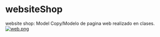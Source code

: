 # websiteShop
 website shop: Model Copy/Modelo de pagina web realizado en clases.
[![web.png](https://i.postimg.cc/C5PVmWBP/web.png)](https://postimg.cc/BPKyv7CH)

